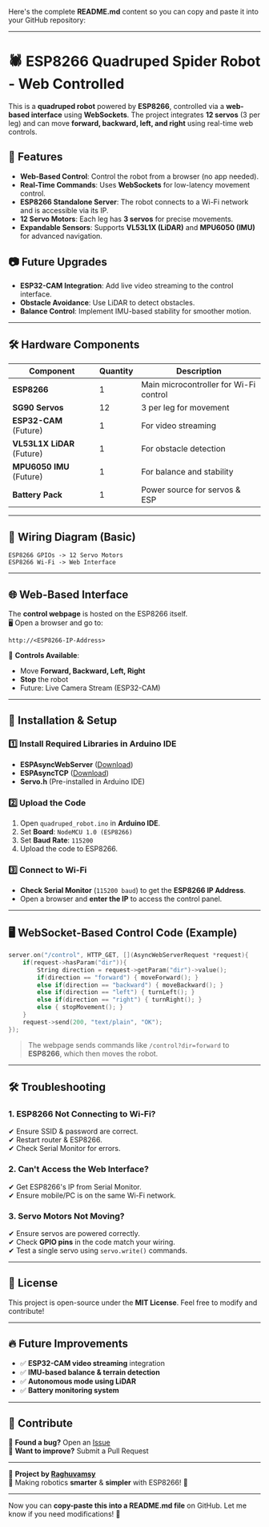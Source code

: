 Here's the complete **README.md** content so you can copy and paste it into your GitHub repository:  

---

# 🕷️ ESP8266 Quadruped Spider Robot - Web Controlled

This is a **quadruped robot** powered by **ESP8266**, controlled via a **web-based interface** using **WebSockets**. The project integrates **12 servos** (3 per leg) and can move **forward, backward, left, and right** using real-time web controls.  

## 🚀 Features
- **Web-Based Control**: Control the robot from a browser (no app needed).  
- **Real-Time Commands**: Uses **WebSockets** for low-latency movement control.  
- **ESP8266 Standalone Server**: The robot connects to a Wi-Fi network and is accessible via its IP.  
- **12 Servo Motors**: Each leg has **3 servos** for precise movements.  
- **Expandable Sensors**: Supports **VL53L1X (LiDAR)** and **MPU6050 (IMU)** for advanced navigation.  

## 📷 Future Upgrades
- **ESP32-CAM Integration**: Add live video streaming to the control interface.  
- **Obstacle Avoidance**: Use LiDAR to detect obstacles.  
- **Balance Control**: Implement IMU-based stability for smoother motion.  

---

## 🛠️ Hardware Components
| Component       | Quantity | Description |
|---------------|----------|------------|
| **ESP8266**  | 1  | Main microcontroller for Wi-Fi control |
| **SG90 Servos** | 12 | 3 per leg for movement |
| **ESP32-CAM** (Future) | 1 | For video streaming |
| **VL53L1X LiDAR** (Future) | 1 | For obstacle detection |
| **MPU6050 IMU** (Future) | 1 | For balance and stability |
| **Battery Pack** | 1 | Power source for servos & ESP |

---

## 🔌 Wiring Diagram (Basic)
```
ESP8266 GPIOs -> 12 Servo Motors
ESP8266 Wi-Fi -> Web Interface
```

---

## 🌐 Web-Based Interface
The **control webpage** is hosted on the ESP8266 itself.  
🖥️ Open a browser and go to:  
```
http://<ESP8266-IP-Address>
```
🔹 **Controls Available**:
- Move **Forward, Backward, Left, Right**
- **Stop** the robot
- Future: Live Camera Stream (ESP32-CAM)

---

## 📜 Installation & Setup
### 1️⃣ Install Required Libraries in Arduino IDE
- **ESPAsyncWebServer** ([Download](https://github.com/me-no-dev/ESPAsyncWebServer))
- **ESPAsyncTCP** ([Download](https://github.com/me-no-dev/ESPAsyncTCP))
- **Servo.h** (Pre-installed in Arduino IDE)

### 2️⃣ Upload the Code
1. Open `quadruped_robot.ino` in **Arduino IDE**.
2. Set **Board**: `NodeMCU 1.0 (ESP8266)`
3. Set **Baud Rate**: `115200`
4. Upload the code to ESP8266.

### 3️⃣ Connect to Wi-Fi
- **Check Serial Monitor** (`115200 baud`) to get the **ESP8266 IP Address**.
- Open a browser and **enter the IP** to access the control panel.

---

## 🖥️ WebSocket-Based Control Code (Example)
```cpp
server.on("/control", HTTP_GET, [](AsyncWebServerRequest *request){
    if(request->hasParam("dir")){
        String direction = request->getParam("dir")->value();
        if(direction == "forward") { moveForward(); }
        else if(direction == "backward") { moveBackward(); }
        else if(direction == "left") { turnLeft(); }
        else if(direction == "right") { turnRight(); }
        else { stopMovement(); }
    }
    request->send(200, "text/plain", "OK");
});
```
> The webpage sends commands like `/control?dir=forward` to **ESP8266**, which then moves the robot.

---

## 🛠️ Troubleshooting
### **1. ESP8266 Not Connecting to Wi-Fi?**
✔ Ensure SSID & password are correct.  
✔ Restart router & ESP8266.  
✔ Check Serial Monitor for errors.  

### **2. Can't Access the Web Interface?**
✔ Get ESP8266's IP from Serial Monitor.  
✔ Ensure mobile/PC is on the same Wi-Fi network.  

### **3. Servo Motors Not Moving?**
✔ Ensure servos are powered correctly.  
✔ Check **GPIO pins** in the code match your wiring.  
✔ Test a single servo using `servo.write()` commands.  

---

## 📜 License
This project is open-source under the **MIT License**. Feel free to modify and contribute!  

---

## 🔥 Future Improvements
- ✅ **ESP32-CAM video streaming** integration  
- ✅ **IMU-based balance & terrain detection**  
- ✅ **Autonomous mode using LiDAR**  
- ✅ **Battery monitoring system**  

---

## 📩 Contribute
🔹 **Found a bug?** Open an [Issue](https://github.com/Raghuvamsy/quadruped-robot-esp8266/issues)  
🔹 **Want to improve?** Submit a Pull Request  

---

🚀 **Project by [Raghuvamsy](https://github.com/Raghuvamsy)**  
🎯 Making robotics **smarter** & **simpler** with ESP8266! 🦾  

---

Now you can **copy-paste this into a README.md file** on GitHub. Let me know if you need modifications! 🚀
